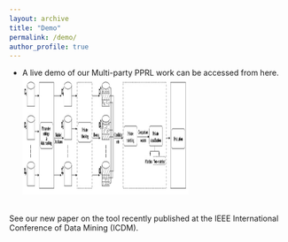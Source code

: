 ```yaml
---
layout: archive
title: "Demo"
permalink: /demo/
author_profile: true
---
```


 * A live demo of our Multi-party PPRL work can be accessed from here.<br>
 <a href="https://dmm.anu.edu.au/MERLIN/"><img src='/images/mdpprl.png' width="300px" height="213px"></a>
 <br>
 See our new paper on the tool recently published at the IEEE International Conference of Data Mining (ICDM). 
